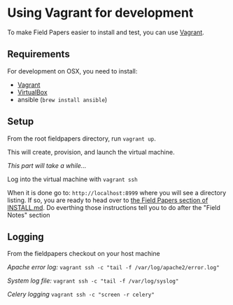 Using Vagrant for development
===

To make Field Papers easier to install and test, you can use [Vagrant](vagrantup.com).

Requirements
---
For development on OSX, you need to install:

* [Vagrant](vagrantup.com)
* [VirtualBox](https://www.virtualbox.org)
* ansible (`brew install ansible`)

Setup
---
From the root fieldpapers directory, run `vagrant up`.

This will create, provision, and launch the virtual machine.

_This part will take a while..._

Log into the virtual machine with `vagrant ssh`

When it is done go to:
`http://localhost:8999` where you will see a directory listing. If so, you are ready to head over to [the Field Papers section of INSTALL.md](https://github.com/stamen/fieldpapers/blob/master/INSTALL.md#field-papers). Do everthing those instructions tell you to do after the "Field Notes" section


Logging
-------
From the fieldpapers checkout on your host machine

*Apache error log:*
`vagrant ssh -c "tail -f /var/log/apache2/error.log"`

*System log file:*
`vagrant ssh -c "tail -f /var/log/syslog"`

*Celery logging*
`vagrant ssh -c "screen -r celery"`

